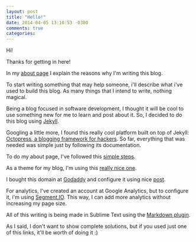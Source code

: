 ```yaml
---
layout: post
title: "Hello!"
date: 2014-04-05 13:10:53 -0300
comments: true
categories: 
---
```


Hi!

Thanks for getting in here!

In my <a href="{{ root_url }}/about">about page</a> I explain the reasons why I'm writing this blog.

To start writing something that may help someone, i'll describe what i've used to build this blog. As many things that I intend to write, nothing magical.

Being a blog focused in software development, I thought it will be cool to use something new for me to learn and post about it. So, I decided to do this blog using [Jekyll](http://jekyllrb.com/).

Googling a little more, I found this really cool platform built on top of Jekyll: <a href="http://octopress.org/" target="_blank">Octopress, a blogging framework for hackers</a>. So far, everything that was needed was simple just by following its documentation.

To do my about page, I've followed this <a href="http://gangmax.me/blog/2012/05/04/add-about-page-in-octopress/">simple steps</a>.

As a theme for my blog, I'm using this <a href="https://github.com/johnkeith/boldandblue" target="_blank">really nice one</a>.

I bought this domain at <a href="http://www.godaddy.com">Godaddy</a> and configure it using nice <a href="http://blog.flatironschool.com/post/56900358130/setting-up-a-custom-domain-with-octopress-github">post</a>.

For analytics, I've created an account at Google Analytics, but to configure it, i'm using <a href="https://segment.io" target="_blank">Segment.IO</a>. This way, I can add more analytics without increasing my page size.

All of this writing is being made in Sublime Text using the <a href="https://sublime.wbond.net/packages/MarkdownEditing">Markdown plugin</a>.

As I said, I don't want to show complete solutions, but if you used just one of this links, it'll be worth of doing it :)
